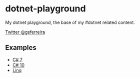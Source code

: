 # dotnet-playground
My dotnet playground, the base of my #dotnet related content.

[Twitter @gsferreira](https://gsferreira.com)

## Examples

 - [C# 7](/csharp/7)
 - [C# 10](/csharp/10)
 - [Linq](/Linq)


